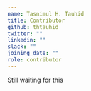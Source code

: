 ```yaml
---
name: Tasnimul H. Tauhid
title: Contributor
github: thtauhid
twitter: ""
linkedin: ""
slack: ""
joining_date: ""
role: contributor
---
```


Still waiting for this
